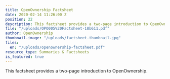 ```yaml
---
title: OpenOwnership Factsheet
date: 2020-02-14 11:26:00 Z
position: 22
description: This factsheet provides a two-page introduction to OpenOwnership.
file: "/uploads/OPO005%20Factsheet-18b611.pdf"
author: OpenOwnership
thumbnail-image: "/uploads/factsheet-thumbnail.jpg"
files:
  en: "/uploads/openownership-factsheet.pdf"
resource_type: Summaries & Factsheets
is_featured: true
---
```


This factsheet provides a two-page introduction to OpenOwnership.
